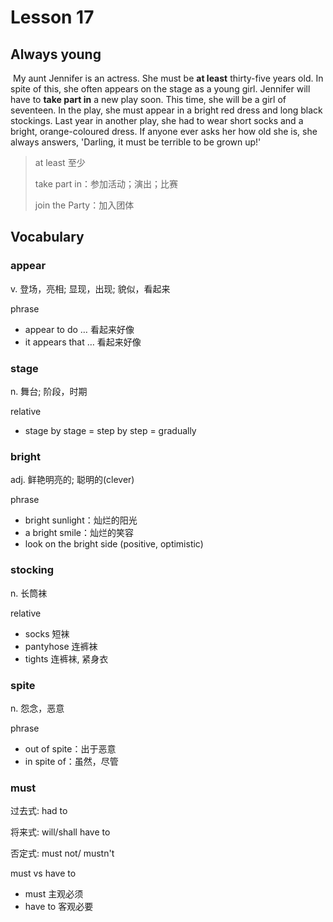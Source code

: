 # Lesson 17

## Always young

​	My aunt Jennifer is an actress. She must be **at least** thirty-five years old. In spite of this, she often appears on the stage as a young girl. Jennifer will have to **take part in** a new play soon. This time, she will be a girl of seventeen. In the play, she must appear in a bright red dress and long black stockings. Last year in another play, she had to wear short socks and a bright, orange-coloured dress. If anyone ever asks her how old she is, she always answers, 'Darling, it must be terrible to be grown up!'

> at least 至少
>
> take part in：参加活动；演出；比赛
>
> join the Party：加入团体

## Vocabulary

### appear

v. 登场，亮相; 显现，出现; 貌似，看起来

phrase

* appear to do … 看起来好像
* it appears that … 看起来好像

### stage

n. 舞台; 阶段，时期

relative

* stage by stage = step by step = gradually

### bright

adj. 鲜艳明亮的; 聪明的(clever)

phrase

* bright sunlight：灿烂的阳光
* a bright smile：灿烂的笑容
* look on the bright side (positive, optimistic)

### stocking

n. 长筒袜

relative

* socks 短袜
* pantyhose 连裤袜
* tights 连裤袜, 紧身衣

### spite

n. 怨念，恶意

phrase

* out of spite：出于恶意
* in spite of：虽然，尽管

### must

过去式: had to

将来式: will/shall have to

否定式: must not/ mustn't

must vs have to

* must 主观必须
* have to 客观必要